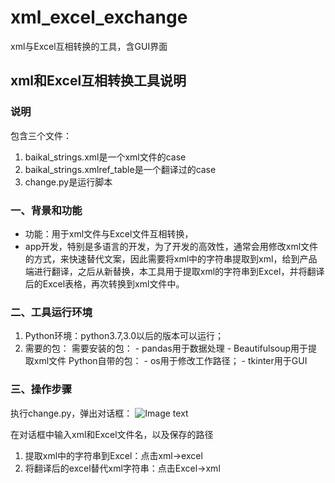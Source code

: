 # xml_excel_exchange
xml与Excel互相转换的工具，含GUI界面

## xml和Excel互相转换工具说明
### 说明
包含三个文件：
1. baikal_strings.xml是一个xml文件的case
2. baikal_strings.xmlref_table是一个翻译过的case
3. change.py是运行脚本

### 一、背景和功能
- 功能：用于xml文件与Excel文件互相转换，
- app开发，特别是多语言的开发，为了开发的高效性，通常会用修改xml文件的方式，来快速替代文案，因此需要将xml中的字符串提取到xml，给到产品端进行翻译，之后从新替换，本工具用于提取xml的字符串到Excel，并将翻译后的Excel表格，再次转换到xml文件中。

### 二、工具运行环境
1. Python环境：python3.7,3.0以后的版本可以运行；
2. 需要的包：
    需要安装的包：
        - pandas用于数据处理
        - Beautifulsoup用于提取xml文件
    Python自带的包：
        - os用于修改工作路径；
        - tkinter用于GUI
 
 ### 三、操作步骤
 执行change.py，弹出对话框：
 ![Image text](https://raw.githubusercontent.com/moxigandashu/xml_excel_exchange/master/img_folder/sample.jpg)
 
 在对话框中输入xml和Excel文件名，以及保存的路径
 1. 提取xml中的字符串到Excel：点击xml->excel
 2. 将翻译后的excel替代xml字符串：点击Excel->xml
 
